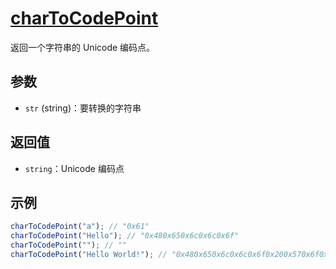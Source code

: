 # [charToCodePoint](../../../src/string//chartocodepoint.ts)

返回一个字符串的 Unicode 编码点。

## 参数

- `str` (string)：要转换的字符串

## 返回值

- `string`：Unicode 编码点

## 示例

```js
charToCodePoint("a"); // "0x61"
charToCodePoint("Hello"); // "0x480x650x6c0x6c0x6f"
charToCodePoint(""); // ""
charToCodePoint("Hello World!"); // "0x480x650x6c0x6c0x6f0x200x570x6f0x720x6c0x640x21"
```
